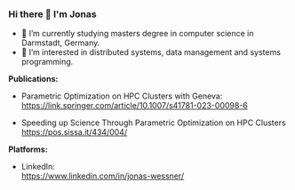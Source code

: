 ### Hi there 👋 I'm Jonas

<!--
**Jonas-Wessner/Jonas-Wessner** is a ✨ _special_ ✨ repository because its `README.md` (this file) appears on your GitHub profile. !-->

- 🌱 I’m currently studying masters degree in computer science in Darmstadt, Germany.
- 👯 I’m interested in distributed systems, data management and systems programming.

**Publications:**  
- Parametric Optimization on HPC Clusters with Geneva:  
  https://link.springer.com/article/10.1007/s41781-023-00098-6

- Speeding up Science Through Parametric Optimization on HPC Clusters  
  https://pos.sissa.it/434/004/

**Platforms:**
- LinkedIn:  
  https://www.linkedin.com/in/jonas-wessner/


